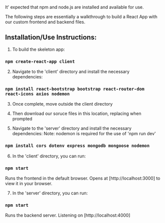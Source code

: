 It' expected that npm and node.js are installed and available for use.

The following steps are essentially a walkthrough to build a React App with our custom frontend and backend files.

## Installation/Use Instructions:

1) To build the skeleton app:
### `npm create-react-app client`

2) Navigate to the 'client' directory and install the necessary dependencies:
### `npm install react-bootstrap bootstrap react-router-dom react-icons axios nodemon`

3) Once complete, move outside the client directory

4) Then download our soruce files in this location, replacing when prompted

5) Navigate to the 'server' directory and install the necessary dependencies:
   Note: nodemon is required for the use of 'npm run dev'
### `npm install cors dotenv express mongodb mongoose nodemon`

6) In the 'client' directory, you can run:
### `npm start`
Runs the frontend in the default browser.
Opens at [http://localhost:3000] to view it in your browser.

7) In the 'server' directory, you can run:
### `npm start`
Runs the backend server.
Listening on [http://localhost:4000]
